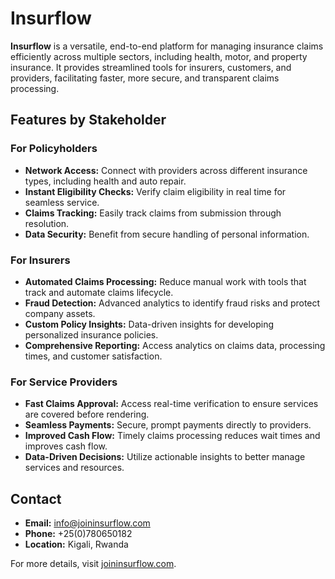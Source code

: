 # Insurflow

**Insurflow** is a versatile, end-to-end platform for managing insurance claims efficiently across multiple sectors, including health, motor, and property insurance. It provides streamlined tools for insurers, customers, and providers, facilitating faster, more secure, and transparent claims processing.

## Features by Stakeholder

### For Policyholders

- **Network Access:** Connect with providers across different insurance types, including health and auto repair.
- **Instant Eligibility Checks:** Verify claim eligibility in real time for seamless service.
- **Claims Tracking:** Easily track claims from submission through resolution.
- **Data Security:** Benefit from secure handling of personal information.

### For Insurers

- **Automated Claims Processing:** Reduce manual work with tools that track and automate claims lifecycle.
- **Fraud Detection:** Advanced analytics to identify fraud risks and protect company assets.
- **Custom Policy Insights:** Data-driven insights for developing personalized insurance policies.
- **Comprehensive Reporting:** Access analytics on claims data, processing times, and customer satisfaction.

### For Service Providers

- **Fast Claims Approval:** Access real-time verification to ensure services are covered before rendering.
- **Seamless Payments:** Secure, prompt payments directly to providers.
- **Improved Cash Flow:** Timely claims processing reduces wait times and improves cash flow.
- **Data-Driven Decisions:** Utilize actionable insights to better manage services and resources.

## Contact

- **Email:** info@joininsurflow.com
- **Phone:** +25(0)780650182
- **Location:** Kigali, Rwanda

For more details, visit [joininsurflow.com](https://www.joininsurflow.com/).
